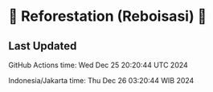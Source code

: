 
# 🌳 Reforestation (Reboisasi) 🌲

## Last Updated

GitHub Actions time: Wed Dec 25 20:20:44 UTC 2024

Indonesia/Jakarta time: Thu Dec 26 03:20:44 WIB 2024
